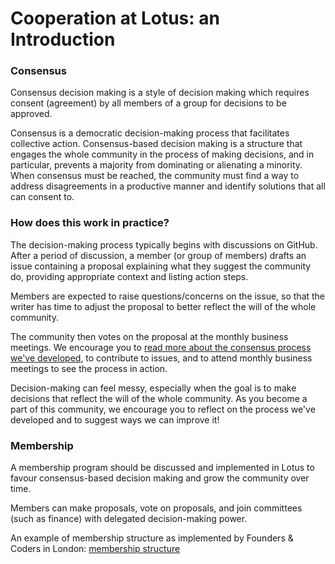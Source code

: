 # Cooperation at Lotus: an Introduction

### Consensus

Consensus decision making is a style of decision making which requires consent (agreement) by all members of a group for decisions to be approved. 

Consensus is a democratic decision-making process that facilitates collective action. Consensus-based decision making is a structure that engages the whole community in the process of making decisions, and in particular, prevents a majority from dominating or alienating a minority. When consensus must be reached, the community must find a way to address disagreements in a productive manner and identify solutions that all can consent to.

### How does this work in practice?

The decision-making process typically begins with discussions on GitHub. After a period of discussion, a member (or group of members) drafts an issue containing a proposal explaining what they suggest the community do, providing appropriate context and listing action steps.

Members are expected to raise questions/concerns on the issue, so that the writer has time to adjust the proposal to better reflect the will of the whole community. 

The community then votes on the proposal at the monthly business meetings. We encourage you to [read more about the consensus process we've developed](https://github.com/lotus-coding-school/master-reference/blob/master/cooperative-structures/consensus-decisions.md), to contribute to issues, and to attend monthly business meetings to see the process in action. 

Decision-making can feel messy, especially when the goal is to make decisions that reflect the will of the whole community. As you become a part of this community, we encourage you to reflect on the process we've developed and to suggest ways we can improve it!

### Membership

A membership program should be discussed and implemented in Lotus to favour consensus-based decision making and grow the community over time.

Members can make proposals, vote on proposals, and join committees (such as finance) with delegated decision-making power.

An example of membership structure as implemented by Founders & Coders in London:
[membership structure](https://github.com/foundersandcoders/london-membership)


